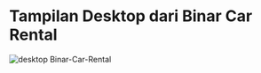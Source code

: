 <h1>Tampilan Desktop dari Binar Car Rental</h1>


![desktop Binar-Car-Rental](https://user-images.githubusercontent.com/70692736/159465003-fa444aab-aa7a-4c9f-af7a-a4efe4ab244b.png)
